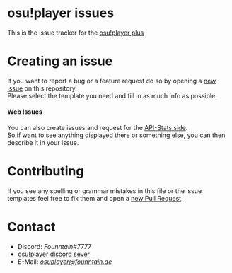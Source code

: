 # osu!player issues
This is the issue tracker for the [osu!player plus](https://github.com/Founntain/founntain/blob/master/osuplayer.md)

# Creating an issue
If you want to report a bug or a feature request do so by opening a [new issue](https://github.com/Founntain/osuplayer-issues/issues/new/choose) on this repository.  
Please select the template you need and fill in as much info as possible.

#### Web Issues
You can also create issues and request for the [API-Stats side](https://vserver.founntain.de/#/).  
So if want to see anything displayed there or something else, you can then describe it in your issue.

# Contributing
If you see any spelling or grammar mistakes in this file or the issue templates feel free to fix them and open a [new Pull Request](https://github.com/Founntain/osuplayer-issues/pulls).

# Contact
+ Discord: *Founntain#7777*
+ [osu!player discord sever](https://discord.gg/RJQSc5B)
+ E-Mail: *osuplayer@founntain.de*

